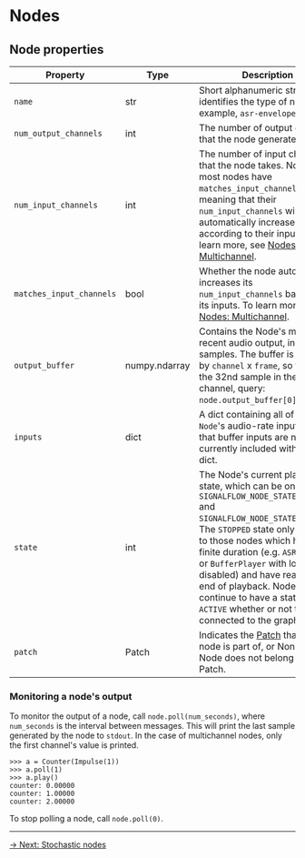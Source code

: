 # Nodes

## Node properties

| Property | Type | Description                                                                                                                                                                                                                                                                |
|----------|--|----------------------------------------------------------------------------------------------------------------------------------------------------------------------------------------------------------------------------------------------------------------------------|
| `name`     | str | Short alphanumeric string that identifies the type of node (for example, `asr-envelope`)                                                                                                                                                                                   |
| `num_output_channels` | int | The number of output channels that the node generates.                                                                                                                                                                                                                     |
| `num_input_channels` | int | The number of input channels that the node takes. Note that most nodes have `matches_input_channels` set, meaning that their `num_input_channels` will be automatically increased according to their inputs. To learn more, see [Nodes: Multichannel](/node/multichannel). | 
| `matches_input_channels` | bool | Whether the node automatically increases its `num_input_channels` based on its inputs. To learn more, see [Nodes: Multichannel](/node/multichannel). |
| `output_buffer` | numpy.ndarray | Contains the Node's most recent audio output, in `float32` samples. The buffer is indexed by `channel` x `frame`, so to obtain the 32nd sample in the first channel, query: `node.output_buffer[0][31]`.  |
| `inputs` | dict | A dict containing all of the `Node`'s audio-rate inputs. Note that buffer inputs are not currently included within this dict. |
| `state` | int | The Node's current playback state, which can be one of `SIGNALFLOW_NODE_STATE_ACTIVE` and `SIGNALFLOW_NODE_STATE_STOPPED`. The `STOPPED` state only applies to those nodes which have a finite duration (e.g. `ASREnvelope`, or `BufferPlayer` with looping disabled) and have reached the end of playback. Nodes continue to have a state of `ACTIVE` whether or not they are connected to the graph. | 
| `patch` | Patch | Indicates the [Patch](/patch) that the node is part of, or None if the Node does not belong to a Patch. | 

### Monitoring a node's output

To monitor the output of a node, call `node.poll(num_seconds)`, where `num_seconds` is the interval between messages. This will print the last sample generated by the node to `stdout`. In the case of multichannel nodes, only the first channel's value is printed.

```
>>> a = Counter(Impulse(1))
>>> a.poll(1)
>>> a.play()
counter: 0.00000
counter: 1.00000
counter: 2.00000
```

To stop polling a node, call `node.poll(0)`.

---

[→ Next: Stochastic nodes](/node/stochastic)